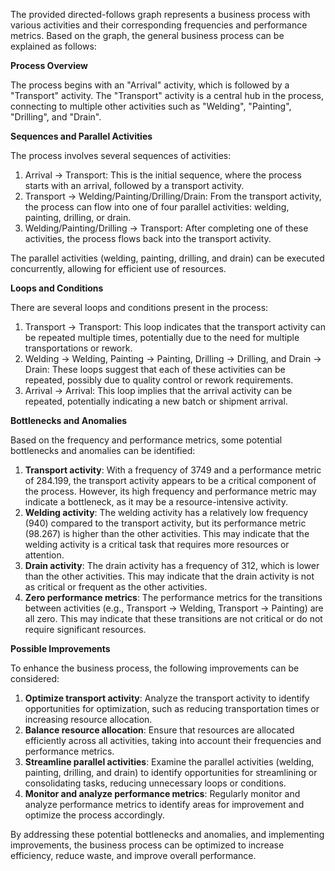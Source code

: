 The provided directed-follows graph represents a business process with various activities and their corresponding frequencies and performance metrics. Based on the graph, the general business process can be explained as follows:

**Process Overview**

The process begins with an "Arrival" activity, which is followed by a "Transport" activity. The "Transport" activity is a central hub in the process, connecting to multiple other activities such as "Welding", "Painting", "Drilling", and "Drain".

**Sequences and Parallel Activities**

The process involves several sequences of activities:

1. Arrival -> Transport: This is the initial sequence, where the process starts with an arrival, followed by a transport activity.
2. Transport -> Welding/Painting/Drilling/Drain: From the transport activity, the process can flow into one of four parallel activities: welding, painting, drilling, or drain.
3. Welding/Painting/Drilling -> Transport: After completing one of these activities, the process flows back into the transport activity.

The parallel activities (welding, painting, drilling, and drain) can be executed concurrently, allowing for efficient use of resources.

**Loops and Conditions**

There are several loops and conditions present in the process:

1. Transport -> Transport: This loop indicates that the transport activity can be repeated multiple times, potentially due to the need for multiple transportations or rework.
2. Welding -> Welding, Painting -> Painting, Drilling -> Drilling, and Drain -> Drain: These loops suggest that each of these activities can be repeated, possibly due to quality control or rework requirements.
3. Arrival -> Arrival: This loop implies that the arrival activity can be repeated, potentially indicating a new batch or shipment arrival.

**Bottlenecks and Anomalies**

Based on the frequency and performance metrics, some potential bottlenecks and anomalies can be identified:

1. **Transport activity**: With a frequency of 3749 and a performance metric of 284.199, the transport activity appears to be a critical component of the process. However, its high frequency and performance metric may indicate a bottleneck, as it may be a resource-intensive activity.
2. **Welding activity**: The welding activity has a relatively low frequency (940) compared to the transport activity, but its performance metric (98.267) is higher than the other activities. This may indicate that the welding activity is a critical task that requires more resources or attention.
3. **Drain activity**: The drain activity has a frequency of 312, which is lower than the other activities. This may indicate that the drain activity is not as critical or frequent as the other activities.
4. **Zero performance metrics**: The performance metrics for the transitions between activities (e.g., Transport -> Welding, Transport -> Painting) are all zero. This may indicate that these transitions are not critical or do not require significant resources.

**Possible Improvements**

To enhance the business process, the following improvements can be considered:

1. **Optimize transport activity**: Analyze the transport activity to identify opportunities for optimization, such as reducing transportation times or increasing resource allocation.
2. **Balance resource allocation**: Ensure that resources are allocated efficiently across all activities, taking into account their frequencies and performance metrics.
3. **Streamline parallel activities**: Examine the parallel activities (welding, painting, drilling, and drain) to identify opportunities for streamlining or consolidating tasks, reducing unnecessary loops or conditions.
4. **Monitor and analyze performance metrics**: Regularly monitor and analyze performance metrics to identify areas for improvement and optimize the process accordingly.

By addressing these potential bottlenecks and anomalies, and implementing improvements, the business process can be optimized to increase efficiency, reduce waste, and improve overall performance.